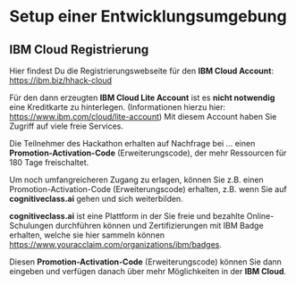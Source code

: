 # Setup einer Entwicklungsumgebung

## IBM Cloud Registrierung

Hier findest Du die Registrierungswebseite für den **IBM Cloud Account**:  https://ibm.biz/hhack-cloud

Für den dann erzeugten **IBM Cloud Lite Account** ist es **nicht notwendig** eine Kreditkarte zu hinterlegen. 
(Informationen hierzu hier: https://www.ibm.com/cloud/lite-account)
Mit diesem Account haben Sie Zugriff auf viele freie Services.

Die Teilnehmer des Hackathon erhalten auf Nachfrage bei ... einen **Promotion-Activation-Code** (Erweiterungscode), der mehr Ressourcen für 180 Tage freischaltet.

Um noch umfangreicheren Zugang zu erlagen, können Sie z.B. einen Promotion-Activation-Code (Erweiterungscode) erhalten, z.B. wenn Sie auf **cognitiveclass.ai** gehen und sich weiterbilden.

**cognitiveclass.ai** ist eine Plattform in der Sie freie und bezahlte Online-Schulungen durchführen können und Zertifizierungen mit IBM Badge erhalten, welche sie hier sammeln können https://www.youracclaim.com/organizations/ibm/badges.

Diesen **Promotion-Activation-Code** (Erweiterungscode) können Sie dann eingeben und verfügen danach über mehr Möglichkeiten in der **IBM Cloud**.
